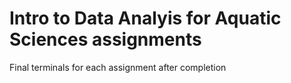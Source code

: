 # Intro to Data Analyis for Aquatic Sciences assignments
Final terminals for each assignment after completion
